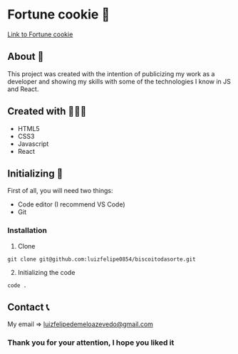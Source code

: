 # **Fortune cookie** 🍪

[Link to Fortune cookie](biscoitodasorteluiz.netlify.app)

## About 📌
This project was created with the intention of publicizing my work as a developer and showing my skills with some of the technologies I know in JS and React.

## Created with 👨🏽‍💻
+ HTML5
+ CSS3
+ Javascript
+ React

## Initializing 🔰
First of all, you will need two things:
+ Code editor (I recommend VS Code)
+ Git
### Installation
1. Clone
```
git clone git@github.com:luizfelipe0854/biscoitodasorte.git
```
2. Initializing the code
```
code .
```
## Contact 📞
My email => luizfelipedemeloazevedo@gmail.com

### Thank you for your attention, I hope you liked it


